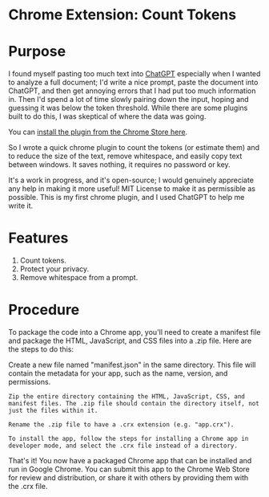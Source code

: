 # Chrome Extension:  Count Tokens

# Purpose

I found myself pasting too much text into [ChatGPT](https://chat.openai.com/) especially when I wanted to analyze a full document; I'd write a nice prompt, paste the document into ChatGPT, and then get annoying errors that I had put too much information in.  Then I'd spend a lot of time slowly pairing down the input, hoping and guessing it was below the token threshold.   While there are some plugins built to do this, I was skeptical of where the data was going.

You can [install the plugin from the Chrome Store here](https://chrome.google.com/webstore/detail/token-counter/piokpegenmfhmijblebapnpdkpkjapfk).

So I wrote a quick chrome plugin to count the tokens (or estimate them) and to reduce the size of the text, remove whitespace, and easily copy text between windows. It saves nothing, it requires no password or key.

It's a work in progress, and it's open-source; I would genuinely appreciate any help in making it more useful! MIT License to make it as permissible as possible. This is my first chrome plugin, and I used ChatGPT to help me write it.

# Features

1. Count tokens.
2. Protect your privacy.
3. Remove whitespace from a prompt.  

# Procedure

To package the code into a Chrome app, you'll need to create a manifest file and package the HTML, JavaScript, and CSS files into a .zip file. Here are the steps to do this:

Create a new file named "manifest.json" in the same directory. This file will contain the metadata for your app, such as the name, version, and permissions. 

    Zip the entire directory containing the HTML, JavaScript, CSS, and manifest files. The .zip file should contain the directory itself, not just the files within it.

    Rename the .zip file to have a .crx extension (e.g. "app.crx").

    To install the app, follow the steps for installing a Chrome app in developer mode, and select the .crx file instead of a directory.

That's it! You now have a packaged Chrome app that can be installed and run in Google Chrome. You can submit this app to the Chrome Web Store for review and distribution, or share it with others by providing them with the .crx file.
